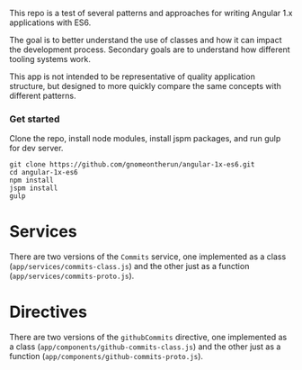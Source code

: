 This repo is a test of several patterns and approaches for writing Angular 1.x applications with ES6.

The goal is to better understand the use of classes and how it can impact the development process. Secondary goals are to understand how different tooling systems work.

This app is not intended to be representative of quality application structure, but designed to more quickly compare the same concepts with different patterns.

### Get started

Clone the repo, install node modules, install jspm packages, and run gulp for dev server.

    git clone https://github.com/gnomeontherun/angular-1x-es6.git
    cd angular-1x-es6
    npm install
    jspm install
    gulp

# Services

There are two versions of the `Commits` service, one implemented as a class (`app/services/commits-class.js`) and the other just as a function (`app/services/commits-proto.js`).

# Directives

There are two versions of the `githubCommits` directive, one implemented as a class (`app/components/github-commits-class.js`) and the other just as a function (`app/components/github-commits-proto.js`).

